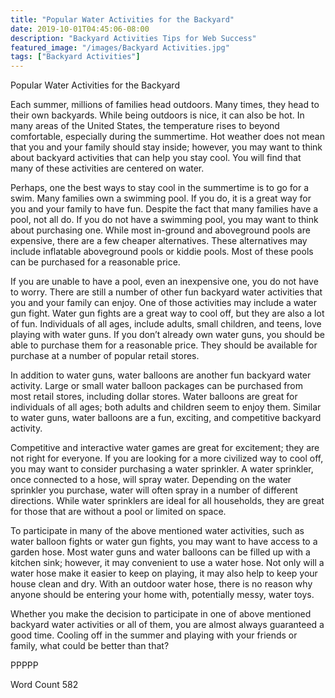 ```yaml
---
title: "Popular Water Activities for the Backyard"
date: 2019-10-01T04:45:06-08:00
description: "Backyard Activities Tips for Web Success"
featured_image: "/images/Backyard Activities.jpg"
tags: ["Backyard Activities"]
---
```


Popular Water Activities for the Backyard

Each summer, millions of families head outdoors. Many times, they head to their own backyards. While being outdoors is nice, it can also be hot. In many areas of the United States, the temperature rises to beyond comfortable, especially during the summertime. Hot weather does not mean that you and your family should stay inside; however, you may want to think about backyard activities that can help you stay cool. You will find that many of these activities are centered on water.

Perhaps, one the best ways to stay cool in the summertime is to go for a swim.  Many families own a swimming pool. If you do, it is a great way for you and your family to have fun. Despite the fact that many families have a pool, not all do. If you do not have a swimming pool, you may want to think about purchasing one. While most in-ground and aboveground pools are expensive, there are a few cheaper alternatives. These alternatives may include inflatable aboveground pools or kiddie pools.  Most of these pools can be purchased for a reasonable price.

If you are unable to have a pool, even an inexpensive one, you do not have to worry. There are still a number of other fun backyard water activities that you and your family can enjoy. One of those activities may include a water gun fight. Water gun fights are a great way to cool off, but they are also a lot of fun.  Individuals of all ages, include adults, small children, and teens, love playing with water guns.  If you don’t already own water guns, you should be able to purchase them for a reasonable price. They should be available for purchase at a number of popular retail stores.

In addition to water guns, water balloons are another fun backyard water activity.  Large or small water balloon packages can be purchased from most retail stores, including dollar stores.  Water balloons are great for individuals of all ages; both adults and children seem to enjoy them. Similar to water guns, water balloons are a fun, exciting, and competitive backyard activity.  

Competitive and interactive water games are great for excitement; they are not right for everyone. If you are looking for a more civilized way to cool off, you may want to consider purchasing a water sprinkler. A water sprinkler, once connected to a hose, will spray water. Depending on the water sprinkler you purchase, water will often spray in a number of different directions. While water sprinklers are ideal for all households, they are great for those that are without a pool or limited on space.

To participate in many of the above mentioned water activities, such as water balloon fights or water gun fights, you may want to have access to a garden hose. Most water guns and water balloons can be filled up with a kitchen sink; however, it may convenient to use a water hose. Not only will a water hose make it easier to keep on playing, it may also help to keep your house clean and dry. With an outdoor water hose, there is no reason why anyone should be entering your home with, potentially messy, water toys.


Whether you make the decision to participate in one of above mentioned backyard water activities or all of them, you are almost always guaranteed a good time. Cooling off in the summer and playing with your friends or family, what could be better than that?

PPPPP

Word Count 582

